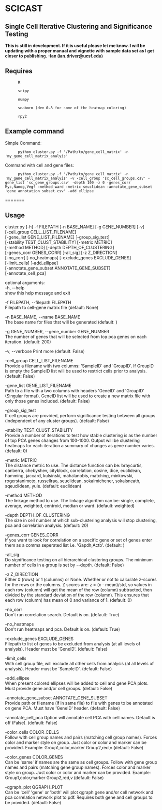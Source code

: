 # SCICAST
Single Cell Iterative Clustering and Significance Testing
------
**This is still in development. If it is useful please let me know.  I will be updating with a proper manual and vignette with sample data set as I get closer to publishing. -Ian (ian.driver@ucsf.edu)**

Requires
--------
          R

          scipy

          numpy

          seaborn (dev 0.8 for some of the heatmap coloring)

          rpy2

  Example command
--------------
Simple Command:

          python cluster.py -f '/Path/to/gene_cell_matrix' -n 'my_gene_cell_matrix_analyis'

Command with cell and gene files:

          python cluster.py -f '/Path/to/gene_cell_matrix' -n 'my_gene_cell_matrix_analyis' -v -cell_group 'sc_cell_groups.csv' -gene_list 'sc_gene_groups.csv' -depth 100 -z 0 -genes_corr Myc,Nanog,Vegf -method ward -metric seuclidean -annotate_gene_subset 'gene_annotation_subset.csv' -add_ellipse

=======

Usage
-------
cluster.py [-h] -f FILEPATH [-n BASE_NAME] [-g GENE_NUMBER] [-v]                       
                  [-cell_group CELL_LIST_FILENAME]                                                  
                  [-gene_list GENE_LIST_FILENAME] [-group_sig_test]                                     
                  [-stability TEST_CLUST_STABILITY] [-metric METRIC]                                      
                  [-method METHOD] [-depth DEPTH_OF_CLUSTERING]                                     
                  [-genes_corr GENES_CORR] [-all_sig] [-z Z_DIRECTION]                              
                  [-no_corr] [-no_heatmaps] [-exclude_genes EXCLUDE_GENES]                                
                  [-limit_cells] [-add_ellipse]                                                         
                  [-annotate_gene_subset ANNOTATE_GENE_SUBSET]                                            
                  [-annotate_cell_pca]                                                         

optional arguments:                                                                       
  -h, --help                                                                    
                        show this help message and exit                         

  -f FILEPATH, --filepath FILEPATH                                              
                        Filepath to cell-gene matrix file (default: None)                                                   

  -n BASE_NAME, --name BASE_NAME                                                
                        The base name for files that will be generated
                        (default: )                                             

  -g GENE_NUMBER, --gene_number GENE_NUMBER                                     
                        The number of genes that will be selected from top pca
                        genes on each iteration. (default: 200)                 

  -v, --verbose         Print more (default: False)                             

  -cell_group CELL_LIST_FILENAME                                                
                        Provide a filename with two columns: 'SampleID' and
                        'GroupID'. If GroupID is empty the SampleID list will
                        be used to restrict cells prior to analysis. (default:
                        False)                                                  

  -gene_list GENE_LIST_FILENAME                                                 
                        Path to a file with a two columns with headers
                        'GeneID' and 'GroupID' (Singular format). GeneID list
                        will be used to create a new matrix file with only
                        those genes included. (default: False)                  

  -group_sig_test                                                               
                        If cell groups are provided, perform significance
                        testing between all groups (independent of any cluster
                        groups). (default: False)                               

  -stability TEST_CLUST_STABILITY                                               
                        Provide a number of iterations to test how stable
                        clustering is as the number of top PCA genes changes
                        from 100-1000. Output will be clustering heatmaps for
                        each iteration a summary of changes as gene number
                        varies. (default: 0)                                    

  -metric METRIC                                                                
                        The distance metric to use. The distance function can
                        be: braycurtis, canberra, chebyshev, cityblock,
                        correlation, cosine, dice, euclidean, hamming,
                        jaccard, kulsinski, mahalanobis, matching, minkowski,
                        rogerstanimoto, russellrao, seuclidean, sokalmichener,
                        sokalsneath, sqeuclidean, yule. (default: euclidean)    

  -method METHOD                                                                
                        The linkage method to use. The linkage algorithm can
                        be: single, complete, average, weighted, centroid,
                        median or ward. (default: weighted)                     

  -depth DEPTH_OF_CLUSTERING                                                    
                        The size in cell number at which sub-clustering
                        analysis will stop clustering, pca and correlation
                        analysis. (default: 20)                                 

  -genes_corr GENES_CORR                                                        
                        If you want to look for correlation on a specific gene
                        or set of genes enter them as a comma seperated list
                        i.e. 'Gapdh,Actb'. (default: )                          

  -all_sig                                                                      
                        Do significance testing on all hierarchical clustering
                        groups. The minimum number of cells in a group is set
                        by --depth. (default: False)                            

  -z Z_DIRECTION                                                                
                        Either 0 (rows) or 1 (columns) or None. Whether or not
                        to calculate z-scores for the rows or the columns. Z
                        scores are: z = (x - mean)/std, so values in each row
                        (column) will get the mean of the row (column)
                        subtracted, then divided by the standard deviation of
                        the row (column). This ensures that each row (column)
                        has mean of 0 and variance of 1. (default: 0)           

  -no_corr                                                                      
                        Don't run correlation search. Default is on. (default:
                        True)                                                   

  -no_heatmaps                                                                  
                        Don't run heatmaps and pca. Default is on. (default:
                        True)                                                   

  -exclude_genes EXCLUDE_GENES                                                  
                        Filepath to list of genes to be excluded from analysis
                        (at all levels of analysis). Header must be 'GeneID'.
                        (default: False)                                        

  -limit_cells                                                                  
                        With cell group file, will exclude all other cells
                        from analysis (at all levels of analysis). Header must
                        be 'SampleID'. (default: False)                         

  -add_ellipse                                                                  
                        When present colored ellipses will be added to cell
                        and gene PCA plots. Must provide gene and/or cell
                        groups. (default: False)                                

  -annotate_gene_subset ANNOTATE_GENE_SUBSET                                                          
                        Provide path or filename (if in same file) to file
                        with genes to be annotated on gene PCA. Must have
                        'GeneID' header. (default: False)                       

  -annotate_cell_pca    Option will annotate cell PCA with cell names. Default
                        is off (False). (default: False)                        

  -color_cells COLOR_CELLS                                                      
                        Follow with cell group names and pairs (matching cell
                        group names). Forces color and marker style on group.
                        Just color or color and marker can be provided.
                        Example: Group1,color,marker Group2,red,v (default:
                        False)                                                  

  -color_genes COLOR_GENES                                                      
                        Can be 'same' if names are the same as cell groups.
                        Follow with gene group names and pairs (matching gene
                        group names). Forces color and marker style on group.
                        Just color or color and marker can be provided.
                        Example: Group1,color,marker Group2,red,v (default:
                        False)                                                  

  -qgraph_plot QGRAPH_PLOT                                                      
                        Can be 'cell' 'gene' or 'both' will plot qgraph gene
                        and/or cell network and pca correlation network plot
                        to pdf. Requires both gene and cell groups to be
                        provided. (default: False)
